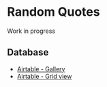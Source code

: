 # Random Quotes

Work in progress

## Database

- [Airtable - Gallery](https://airtable.com/shrmnhYtwvAzdWjpt/tbltkSsF8shUUlouF)
- [Airtable - Grid view](https://airtable.com/shrSZaHQalZwBVoBC/tbltkSsF8shUUlouF)
